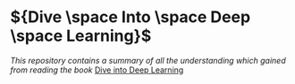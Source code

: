 # ${Dive \space Into \space Deep \space Learning}$

<i>This repository contains a summary of all the understanding which gained from reading the book</i> [Dive into Deep Learning](https://d2l.ai/)
